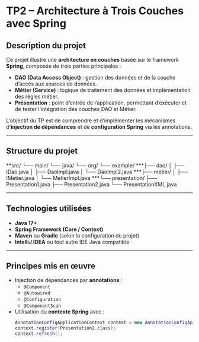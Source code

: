 #  TP2 – Architecture à Trois Couches avec Spring

##  Description du projet

Ce projet illustre une **architecture en couches** basée sur le framework **Spring**, composée de trois parties principales :

- **DAO (Data Access Object)** : gestion des données et de la couche d’accès aux sources de données.  
- **Métier (Service)** : logique de traitement des données et implémentation des règles métier.  
- **Présentation** : point d’entrée de l’application, permettant d’exécuter et de tester l’intégration des couches DAO et Métier.

L’objectif du TP est de comprendre et d’implémenter les mécanismes d’**injection de dépendances** et de **configuration Spring** via les annotations.

---

##  Structure du projet
**src/
└── main/
└── java/
└── org/
└── example/
***├── dao/
│ ├── IDao.java
│ ├── DaoImpl.java
│ └── DaoImpl2.java
***├── metier/
│ ├── IMetier.java
│ └── MetierImpl.java
***└── presentation/
├── Presentation1.java
├── Presentation2.java
└── PresentationXML.java

---

##  Technologies utilisées

- **Java 17+**  
- **Spring Framework (Core / Context)**  
- **Maven** ou **Gradle** (selon la configuration du projet)  
- **IntelliJ IDEA** ou tout autre IDE Java compatible

---

##  Principes mis en œuvre

- Injection de dépendances par **annotations** :
  - `@Component`
  - `@Autowired`
  - `@Configuration`
  - `@ComponentScan`
- Utilisation du **contexte Spring** avec :
  ```java
  AnnotationConfigApplicationContext context = new AnnotationConfigApplicationContext();
  context.register(Presentation2.class);
  context.refresh();


